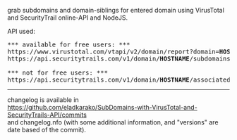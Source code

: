 grab subdomains and domain-siblings for entered domain using VirusTotal and SecurityTrail online-API and NodeJS.

API used:
<pre>
*** available for free users: *** 
https://www.virustotal.com/vtapi/v2/domain/report?domain=<strong>HOSTNAME</strong>&apikey=<strong>KEY</strong>
https://api.securitytrails.com/v1/domain/<strong>HOSTNAME</strong>/subdomains?apikey=<strong>KEY</strong>

*** not for free users: *** 
https://api.securitytrails.com/v1/domain/<strong>HOSTNAME</strong>/associated?apikey=<strong>KEY</strong>
</pre>

<hr/>

changelog is available in  
<a href="https://github.com/eladkarako/SubDomains-with-VirusTotal-and-SecurityTrails-API/commits">https://github.com/eladkarako/SubDomains-with-VirusTotal-and-SecurityTrails-API/commits</a>  
and changelog.nfo (with some additional information, and "versions" are date based of the commit).
